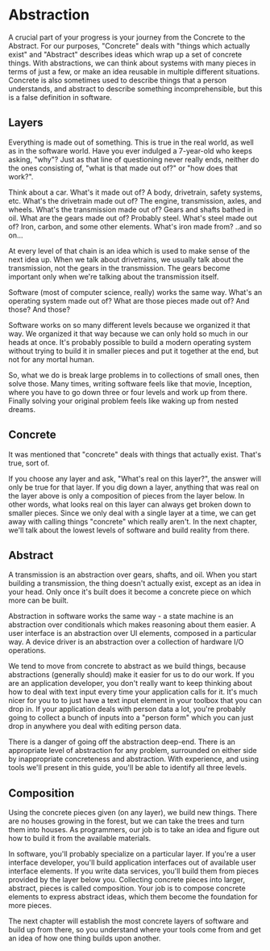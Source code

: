 # Abstraction
A crucial part of your progress is your journey from the Concrete to the Abstract. For our purposes, "Concrete" deals with "things which actually exist" and "Abstract" describes ideas which wrap up a set of concrete things. With abstractions, we can think about systems with many pieces in terms of just a few, or make an idea reusable in multiple different situations. Concrete is also sometimes used to describe things that a person understands, and abstract to describe something incomprehensible, but this is a false definition in software.

## Layers
Everything is made out of something. This is true in the real world, as well as in the software world. Have you ever indulged a 7-year-old who keeps asking, "why"? Just as that line of questioning never really ends, neither do the ones consisting of, "what is that made out of?" or "how does that work?".

Think about a car. What's it made out of? A body, drivetrain, safety systems, etc. What's the drivetrain made out of? The engine, transmission, axles, and wheels. What's the transmission made out of? Gears and shafts bathed in oil. What are the gears made out of? Probably steel. What's steel made out of? Iron, carbon, and some other elements. What's iron made from? ..and so on...

At every level of that chain is an idea which is used to make sense of the next idea up. When we talk about drivetrains, we usually talk about the transmission, not the gears in the transmission. The gears become important only when we're talking about the transmission itself.

Software (most of computer science, really) works the same way. What's an operating system made out of? What are those pieces made out of? And those? And those?

Software works on so many different levels because we organized it that way. We organized it that way because we can only hold so much in our heads at once. It's probably possible to build a modern operating system without trying to build it in smaller pieces and put it together at the end, but not for any mortal human.

So, what we do is break large problems in to collections of small ones, then solve those. Many times, writing software feels like that movie, Inception, where you have to go down three or four levels and work up from there. Finally solving your original problem feels like waking up from nested dreams.

## Concrete
It was mentioned that "concrete" deals with things that actually exist. That's true, sort of.

If you choose any layer and ask, "What's real on this layer?", the answer will only be true for that layer. If you dig down a layer, anything that was real on the layer above is only a composition of pieces from the layer below. In other words, what looks real on this layer can always get broken down to smaller pieces. Since we only deal with a single layer at a time, we can get away with calling things "concrete" which really aren't. In the next chapter, we'll talk about the lowest levels of software and build reality from there.

## Abstract
A transmission is an abstraction over gears, shafts, and oil. When you start building a transmission, the thing doesn't actually exist, except as an idea in your head. Only once it's built does it become a concrete piece on which more can be built.

Abstraction in software works the same way - a state machine is an abstraction over conditionals which makes reasoning about them easier. A user interface is an abstraction over UI elements, composed in a particular way. A device driver is an abstraction over a collection of hardware I/O operations.

We tend to move from concrete to abstract as we build things, because abstractions (generally should) make it easier for us to do our work. If you are an application developer, you don't really want to keep thinking about how to deal with text input every time your application calls for it. It's much nicer for you to to just have a text input element in your toolbox that you can drop in. If your application deals with person data a lot, you're probably going to collect a bunch of inputs into a "person form" which you can just drop in anywhere you deal with editing person data.

There is a danger of going off the abstraction deep-end. There is an appropriate level of abstraction for any problem, surrounded on either side by inappropriate concreteness and abstraction. With experience, and using tools we'll present in this guide, you'll be able to identify all three levels.

## Composition
Using the concrete pieces given (on any layer), we build new things. There are no houses growing in the forest, but we can take the trees and turn them into houses. As programmers, our job is to take an idea and figure out how to build it from the available materials.

In software, you'll probably specialize on a particular layer. If you're a user interface developer, you'll build application interfaces out of available user interface elements. If you write data services, you'll build them from pieces provided by the layer below you. Collecting concrete pieces into larger, abstract, pieces is called composition. Your job is to compose concrete elements to express abstract ideas, which them become the foundation for more pieces.

The next chapter will establish the most concrete layers of software and build up from there, so you understand where your tools come from and get an idea of how one thing builds upon another.
